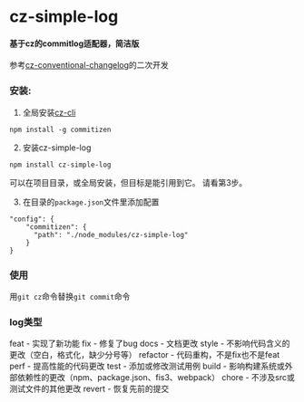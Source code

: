 # cz-simple-log

#### 基于cz的commitlog适配器，简洁版

参考[cz-conventional-changelog](https://github.com/commitizen/cz-conventional-changelog)的二次开发

### 安装:

1. 全局安装[cz-cli](https://github.com/commitizen/cz-cli)

```npm install -g commitizen```

2. 安装cz-simple-log

```npm install cz-simple-log```

可以在项目目录，或全局安装，但目标是能引用到它。
请看第3步。

3. 在目录的```package.json```文件里添加配置

```
"config": {
    "commitizen": {
      "path": "./node_modules/cz-simple-log"
    }
}
```

### 使用

用```git cz```命令替换```git commit```命令

### log类型

feat - 实现了新功能
fix - 修复了bug
docs - 文档更改
style - 不影响代码含义的更改（空白，格式化，缺少分号等）
refactor - 代码重构，不是fix也不是feat
perf - 提高性能的代码更改
test - 添加或修改测试用例
build - 影响构建系统或外部依赖性的更改（npm、package.json、fis3、webpack）
chore - 不涉及src或测试文件的其他更改
revert - 恢复先前的提交
